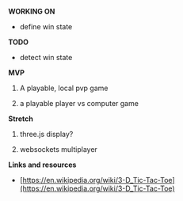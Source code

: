 __WORKING ON__

* define win state

__TODO__

* detect win state

__MVP__

1. A playable, local pvp game

2. a playable player vs computer game

__Stretch__

1. three.js display?

2. websockets multiplayer

__Links and resources__

* [https://en.wikipedia.org/wiki/3-D_Tic-Tac-Toe](https://en.wikipedia.org/wiki/3-D_Tic-Tac-Toe)
